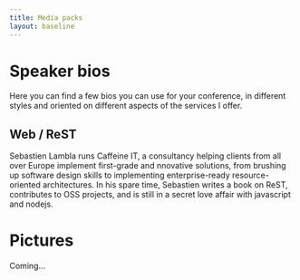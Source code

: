 ```yaml
---
title: Media packs
layout: baseline
---
```


# Speaker bios
Here you can find a few bios you can use for your conference, in different styles and oriented on different aspects
of the services I offer.

## Web / ReST
Sebastien Lambla runs Caffeine IT, a consultancy helping clients from all over Europe implement first-grade and
nnovative solutions, from brushing up software design skills to implementing enterprise-ready resource-oriented
architectures.
In his spare time, Sebastien writes a book on ReST, contributes to OSS projects, and is still in a secret love affair
with javascript and nodejs.

# Pictures

Coming...